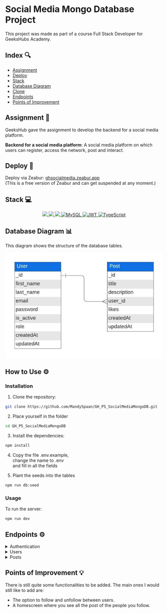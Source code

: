 # Social Media Mongo Database Project

This project was made as part of a course Full Stack Developer for GeeksHubs Academy.

## Index 🔍

- [Assignment](#assignment-)
- [Deploy](#deploy)
- [Stack](#stack)
- [Database Diagram](#database-diagram)
- [Clone](#clone)
- [Endpoints](#endpoints)
- [Points of Improvement](#points-of-improvement)

## Assignment 📝

GeeksHub gave the assignment to develop the backend for a social media platform.

**Backend for a social media platform**: A social media platform on which users can register, access the network, post and interact.

## Deploy 💫

Deploy via Zeabur: [ghsocialmedia.zeabur.app](https://ghsocialmedia.zeabur.app/) <br>
(This is a free version of Zeabur and can get suspended at any moment.)

## Stack 💻

<div align="center">
<a href="https://www.expressjs.com/">
    <img src= "https://img.shields.io/badge/express.js-%23404d59.svg?style=for-the-badge&logo=express&logoColor=%2361DAFB"/>
</a>
<a href="https://nodejs.org/es/">
    <img src= "https://img.shields.io/badge/node.js-026E00?style=for-the-badge&logo=node.js&logoColor=white"/>
</a>
<a href="https://developer.mozilla.org/es/docs/Web/JavaScript">
    <img src= "https://img.shields.io/badge/javascipt-EFD81D?style=for-the-badge&logo=javascript&logoColor=black"/>
</a>
<a href="https://www.mongodb.com/">
    <img src="https://img.shields.io/badge/MongoDB-%234ea94b.svg?style=for-the-badge&logo=mongodb&logoColor=white" alt="MySQL" />
</a>
<a href="">
    <img src="https://img.shields.io/badge/JWT-000000?style=for-the-badge&logo=jsonwebtokens&logoColor=white" alt="JWT" />
</a>
<a href="">
    <img src="https://img.shields.io/badge/bcrypt-3178C6?style=for-the-badge&" alt="TypeScript" />
</a>
 </div>

## Database Diagram 📊

This diagram shows the structure of the database tables.

![Database Diagram](./img/diagram-social-media.jpeg)

## How to Use ⚙️

### Installation

1. Clone the repository:

```sh
git clone https://github.com/MandySpaan/GH_P5_SocialMediaMongoDB.git
```

2. Place yourself in the folder

```sh
cd GH_P5_SocialMediaMongoDB
```

3. Install the dependencies:

```sh
npm install
```

4. Copy the file .env.example, </br>
   change the name to .env </br>
   and fill in all the fields

5. Plant the seeds into the tables

```sh
npm run db:seed
```

### Usage

To run the server:

```sh
npm run dev
```

## Endpoints ⚙️

<details>
<summary>Authentication</summary>

| Method |        URI         |            Action             |             Auth              |                                 Body                                  |
| :----: | :----------------: | :---------------------------: | :---------------------------: | :-------------------------------------------------------------------: |
|  POST  | /api/auth/register |      Register a new user      | <center>N/A (public)</center> | `{ "email": "youremail@email.com",`<br>`"password": "yourPassword" }` |
|  POST  |  /api/auth/login   | Login a user and return a JWT | <center>N/A (public)</center> | `{ "email": "youremail@email.com",`<br>`"password": "yourPassword" }` |

</details>

<details>
<summary>Users</summary>

| Method |          URI           |            Action            |             Auth              |                                                              Body                                                              |
| :----: | :--------------------: | :--------------------------: | :---------------------------: | :----------------------------------------------------------------------------------------------------------------------------: |
|  GET   |       /api/users       |        View all users        |     Token (isSuperAdmin)      |                                                      <center>N/A</center>                                                      |
|  GET   |   /api/users/profile   |  View your own user profile  |         Token (user)          |                                                      <center>N/A</center>                                                      |
|  GET   | /api/users/profile/:id | View user profile by user id | <center>N/A (public)</center> |                                                      <center>N/A</center>                                                      |
|  PUT   |   /api/users/profile   |     Update user profile      |         Token (user)          | `{ "first_name": "newFirstName",`<br>`"last_name": "newLastName",`<br>` "email": "newEmail",`<br>`"password": "newPassword" }` |

</details>

<details>
<summary>Posts</summary>

| Method |         URI          |             Action              |          Permissions          |                                  Body                                   |
| :----: | :------------------: | :-----------------------------: | :---------------------------: | :---------------------------------------------------------------------: |
|  POST  |      /api/posts      |           Create post           |         Token (user)          |    `{ "title": "postTitle",`<br>`"description": "postDescription" }`    |
| DELETE | /api/posts/admin/:id |     Delete post by post id      |     Token (isSuperAdmin)      |                          <center>N/A</center>                           |
| DELETE |    /api/posts/:id    | Delete your own post by post id |         Token (user)          |                          <center>N/A</center>                           |
|  PUT   | /api/posts/like/:id  |      Like post by post id       |         Token (user)          |                          <center>N/A</center>                           |
|  PUT   |    /api/posts/:id    | Update your own post by post id |         Token (user)          | `{ "title": "newPostTitle",`<br>`"description": "newPostDescription" }` |
|  GET   |    /api/posts/own    |       View your own posts       |         Token (user)          |                          <center>N/A</center>                           |
|  GET   |     /api/posts/      |         View all posts          | <center>N/A (public)</center> |                          <center>N/A</center>                           |
|  GET   | /api/posts/user/:id  |      View post by user id       | <center>N/A (public)</center> |                          <center>N/A</center>                           |
|  GET   |    /api/posts/:id    |      View post by post id       | <center>N/A (public)</center> |                          <center>N/A</center>                           |

</details>

## Points of Improvement 💡

There is still quite some functionalities to be added. The main ones I would still like to add are:

- The option to follow and unfollow between users.
- A homescreen where you see all the post of the people you follow.
